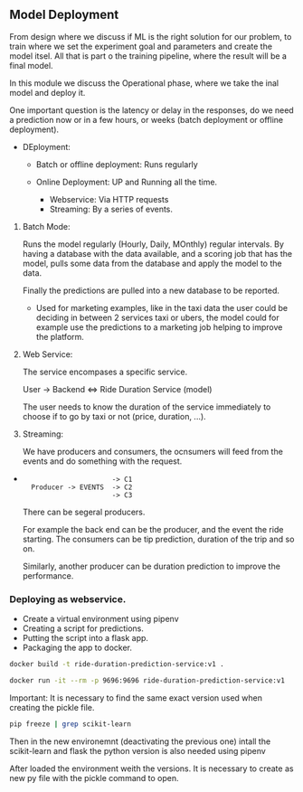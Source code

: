 ## Model Deployment

From design where we discuss if ML is the right solution for our problem, to train where we set the experiment goal and parameters and create the model itsel. All that is part o the training pipeline, where the result will be a final model. 

In this module we discuss the Operational phase, where we take the inal model and deploy it. 

One important question is the latency or delay in the responses, do we need a prediction now or in a few hours, or weeks (batch deployment or offline deployment). 

- DEployment: 
    - Batch or offline deployment: Runs regularly
    - Online Deployment: UP and Running all the time.
        
        - Webservice: Via HTTP requests
        - Streaming: By a series of events. 


1. Batch Mode: 
    
    Runs the model regularly (Hourly, Daily, MOnthly) regular intervals. By having a database with the data available, and a scoring job that has the model, pulls some data from the database and apply the model to the data. 

    Finally the predictions are pulled into a new database to be reported. 

    - Used for marketing examples, like in the taxi data the user could be deciding in between 2 services taxi or ubers, the model could for example use the predictions to a marketing job helping to improve the platform. 

2. Web Service: 

    The service encompases a specific service. 

    User -> Backend <=> Ride Duration Service (model) 
    
    The user needs to know the duration of the service immediately to choose if to go by taxi or not (price, duration, ...).

3. Streaming: 

    We have producers and consumers, the ocnsumers will feed from the events and do something with the request. 
-
                            -> C1
        Producer -> EVENTS  -> C2
                            -> C3

    There can be segeral producers.

    For example the back end can be the producer, and the event the ride starting. The consumers can be tip prediction, duration of the trip and so on. 

    Similarly, another producer can be duration prediction to improve the performance. 

### Deploying as webservice.

* Create a virtual environment using pipenv
* Creating a script for predictions.
* Putting the script into a flask app.
* Packaging the app to docker.

```bash
docker build -t ride-duration-prediction-service:v1 .
```

```bash
docker run -it --rm -p 9696:9696 ride-duration-prediction-service:v1
```
 Important: It is necessary to find the same exact version used when creating the pickle file. 

 ```bash
 pip freeze | grep scikit-learn
```

Then in the new environemnt (deactivating the previous one) intall the scikit-learn and flask the python version is also needed using pipenv

After loaded the environment weith the versions. It is necessary to create as new py file with the pickle command to open. 






